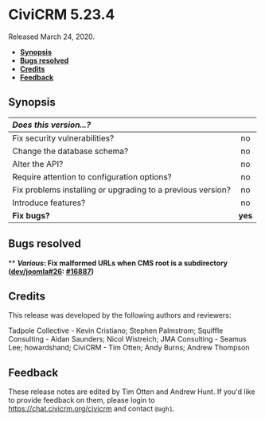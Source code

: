 # CiviCRM 5.23.4

Released March 24, 2020.

- **[Synopsis](#synopsis)**
- **[Bugs resolved](#bugs)**
- **[Credits](#credits)**
- **[Feedback](#feedback)**

## <a name="synopsis"></a>Synopsis

| *Does this version...?*                                         |         |
|:--------------------------------------------------------------- |:-------:|
| Fix security vulnerabilities?                                   |   no    |
| Change the database schema?                                     |   no    |
| Alter the API?                                                  |   no    |
| Require attention to configuration options?                     |   no    |
| Fix problems installing or upgrading to a previous version?     |   no    |
| Introduce features?                                             |   no    |
| **Fix bugs?**                                                   | **yes** |

## <a name="bugs"></a>Bugs resolved

** **_Various_: Fix malformed URLs when CMS root is a subdirectory ([dev/joomla#26](https://lab.civicrm.org/dev/joomla/issues/26): [#16887](https://github.com/civicrm/civicrm-core/pull/16887))**

## <a name="credits"></a>Credits

This release was developed by the following authors and reviewers:

Tadpole Collective - Kevin Cristiano; Stephen Palmstrom; Squiffle Consulting - Aidan
Saunders; Nicol Wistreich; JMA Consulting - Seamus Lee; howardshand; CiviCRM - Tim Otten;
Andy Burns; Andrew Thompson

## <a name="feedback"></a>Feedback

These release notes are edited by Tim Otten and Andrew Hunt.  If you'd like to
provide feedback on them, please login to https://chat.civicrm.org/civicrm and
contact `@agh1`.
